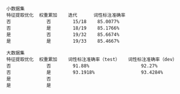     小数据集
    特征提取优化  权重累加    迭代      词性标注准确率
    否             否        15/18    85.0077%
    否             是        18/19    85.1766%
    是             否        19/32    85.6674%
    是             是        19/33    85.4667%

    大数据集
    特征提取优化  权重累加    词性标注准确率（test）   词性标注准确率（dev）
    否             否        91.88%                   92.27%
    否             是        93.1918%                 93.4284%
    是             否        
    是             是        
